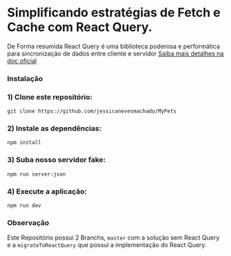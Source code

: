 # Simplificando estratégias de Fetch e Cache com React Query.

 De Forma resumida React Query é uma biblioteca poderosa e performática para sincronização de dados entre cliente e servidor [Saiba mais detalhes na doc oficial](https://react-query-v3.tanstack.com/overview) 



### Instalação

### 1) Clone este repositório:

```
git clone https://github.com/jessicanevesmachado/MyPets
```

### 2) Instale as dependências:

```
npm install
```


### 3) Suba nosso servidor fake:

```
npm run server:json
```

### 4) Execute a aplicação:

```
npm run dev
```



### Observação
Este Repositório possui 2 Branchs, `master` com a solução sem React Query e a `migrateToReactQuery` que possui a implementação do React Query.



